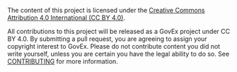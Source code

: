 The content of this project is licensed under the [Creative Commons Attribution 4.0 International (CC BY 4.0)](https://creativecommons.org/licenses/by/4.0/).

All contributions to this project will be released as a GovEx project under CC BY 4.0. By submitting a pull request, you are agreeing to assign your copyright interest to GovEx. Please do not contribute content you did not write yourself, unless you are certain you have the legal ability to do so. See [CONTRIBUTING](https://github.com/govex/open-data-inventory/blob/master/CONTRIBUTING.md) for more information.
